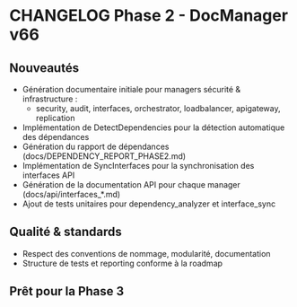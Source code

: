 # CHANGELOG Phase 2 - DocManager v66

## Nouveautés

- Génération documentaire initiale pour managers sécurité & infrastructure :
  - security, audit, interfaces, orchestrator, loadbalancer, apigateway, replication
- Implémentation de DetectDependencies pour la détection automatique des dépendances
- Génération du rapport de dépendances (docs/DEPENDENCY_REPORT_PHASE2.md)
- Implémentation de SyncInterfaces pour la synchronisation des interfaces API
- Génération de la documentation API pour chaque manager (docs/api/interfaces_*.md)
- Ajout de tests unitaires pour dependency_analyzer et interface_sync

## Qualité & standards

- Respect des conventions de nommage, modularité, documentation
- Structure de tests et reporting conforme à la roadmap

## Prêt pour la Phase 3
